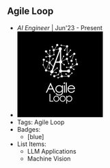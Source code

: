 ## Agile Loop
- *AI Engineer* | Jun'23 - Present
- ![logo512](../assets/agile_logo.jpeg)
- Tags: Agile Loop
- Badges:
  -  [blue]
- List Items:
  - LLM Applications
  - Machine Vision